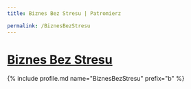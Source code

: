 ```yaml
---
title: Biznes Bez Stresu | Patromierz

permalink: /BiznesBezStresu
---
```


# [Biznes Bez Stresu](https://patronite.pl/BiznesBezStresu)

{% include profile.md name="BiznesBezStresu" prefix="b" %}
